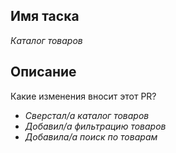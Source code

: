 ## Имя таска
*Каталог товаров*

## Описание
Какие изменения вносит этот PR? 
- *Сверстал/а каталог товаров*
- *Добавил/а фильтрацию товаров*
- *Добавила/а поиск по товарам*
